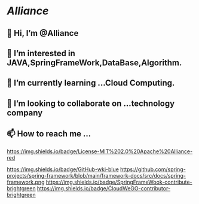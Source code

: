 # _Alliance_




## 👋 Hi, I’m @Alliance
## 👀 I’m interested in JAVA,SpringFrameWork,DataBase,Algorithm.
## 🌱 I’m currently learning ...Cloud Computing.
## 💞️ I’m looking to collaborate on ...technology company
## 📫 How to reach me ...

<!---
AllianceToBeBytedancer/AllianceToBeBytedancer is a ✨ special ✨ repository because its `README.md` (this file) appears on your GitHub profile.
You can click the Preview link to take a look at your changes.
--->
https://img.shields.io/badge/License-MIT%202.0%20Apache%20Alliance-red

https://img.shields.io/badge/GitHub-wki-blue
 https://github.com/spring-projects/spring-framework/blob/main/framework-docs/src/docs/spring-framework.png
https://img.shields.io/badge/SpringFrameWook-contribute-brightgreen
https://img.shields.io/badge/CloudWeGO-contributor-brightgreen
